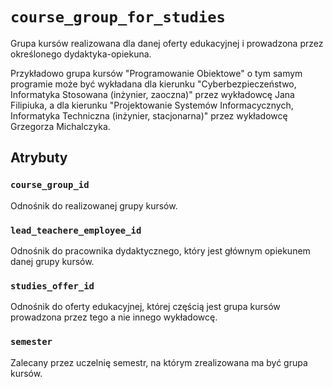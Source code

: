 # `course_group_for_studies`

Grupa kursów realizowana dla danej oferty edukacyjnej i prowadzona przez określonego dydaktyka-opiekuna.

Przykładowo grupa kursów "Programowanie Obiektowe" o tym samym programie może być wykładana dla kierunku "Cyberbezpieczeństwo, Informatyka Stosowana (inżynier, zaoczna)" przez wykładowcę Jana Filipiuka, a dla kierunku "Projektowanie Systemów Informacycznych, Informatyka Techniczna (inżynier, stacjonarna)" przez wykładowcę Grzegorza Michalczyka. 

## Atrybuty

### `course_group_id`

Odnośnik do realizowanej grupy kursów.

### `lead_teachere_employee_id`

Odnośnik do pracownika dydaktycznego, który jest głównym opiekunem danej grupy kursów.

### `studies_offer_id`

Odnośnik do oferty edukacyjnej, której częścią jest grupa kursów prowadzona przez tego a nie innego wykładowcę.

### `semester`

Zalecany przez uczelnię semestr, na którym zrealizowana ma być grupa kursów.
